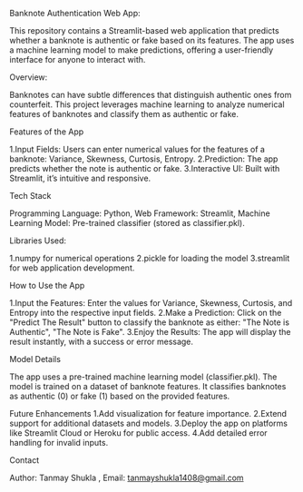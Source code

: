 Banknote Authentication Web App:

This repository contains a Streamlit-based web application that predicts whether a banknote is authentic or fake based on its features. The app uses a machine learning model to make predictions, offering a user-friendly interface for anyone to interact with.

Overview:

Banknotes can have subtle differences that distinguish authentic ones from counterfeit. This project leverages machine learning to analyze numerical features of banknotes and classify them as authentic or fake.

Features of the App

1.Input Fields: Users can enter numerical values for the features of a banknote:
Variance,
Skewness,
Curtosis,
Entropy.
2.Prediction: The app predicts whether the note is authentic or fake.
3.Interactive UI: Built with Streamlit, it’s intuitive and responsive.

Tech Stack

Programming Language: Python,
Web Framework: Streamlit,
Machine Learning Model: Pre-trained classifier (stored as classifier.pkl).

Libraries Used:

1.numpy for numerical operations
2.pickle for loading the model
3.streamlit for web application development.

How to Use the App

1.Input the Features:
Enter the values for Variance, Skewness, Curtosis, and Entropy into the respective input fields.
2.Make a Prediction:
Click on the "Predict The Result" button to classify the banknote as either:
"The Note is Authentic",
"The Note is Fake".
3.Enjoy the Results:
The app will display the result instantly, with a success or error message.

Model Details

The app uses a pre-trained machine learning model (classifier.pkl).
The model is trained on a dataset of banknote features.
It classifies banknotes as authentic (0) or fake (1) based on the provided features.

Future Enhancements
1.Add visualization for feature importance.
2.Extend support for additional datasets and models.
3.Deploy the app on platforms like Streamlit Cloud or Heroku for public access.
4.Add detailed error handling for invalid inputs.

Contact

Author: Tanmay Shukla , 
Email: tanmayshukla1408@gmail.com
